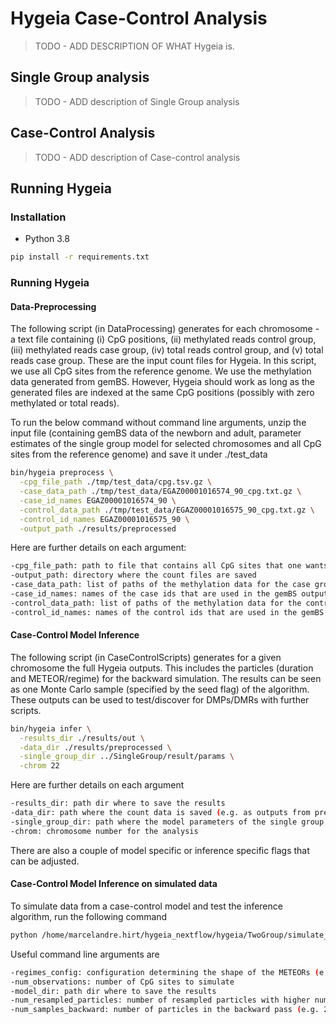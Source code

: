 # Hygeia Case-Control Analysis

>TODO - ADD DESCRIPTION OF WHAT Hygeia is.

## Single Group analysis

> TODO - ADD description of Single Group analysis

## Case-Control Analysis

>TODO - ADD description of Case-control analysis

## Running Hygeia

### Installation

* Python 3.8

```bash
pip install -r requirements.txt
```

### Running Hygeia

#### Data-Preprocessing

The following script (in DataProcessing) generates for each chromosome - a text file containing (i) CpG positions, (ii) methylated reads control group, (iii) methylated reads case group, (iv) total reads control group, and (v) total reads case group.
These are the input count files for Hygeia. In this script, we use all CpG sites from the reference genome.
We use the methylation data generated from gemBS.
However, Hygeia should work as long as the generated files are indexed at the same CpG positions (possibly with zero methylated or total reads).

To run the below command without command line arguments, unzip the input file (containing gemBS data of the newborn and adult, parameter estimates of the single group model for selected chromosomes and all CpG sites from the reference genome) and save it under ./test_data

```bash
bin/hygeia preprocess \
  -cpg_file_path ./tmp/test_data/cpg.tsv.gz \
  -case_data_path ./tmp/test_data/EGAZ00001016574_90_cpg.txt.gz \
  -case_id_names EGAZ00001016574_90 \
  -control_data_path ./tmp/test_data/EGAZ00001016575_90_cpg.txt.gz \
  -control_id_names EGAZ00001016575_90 \
  -output_path ./results/preprocessed
```

Here are further details on each argument:

```bash
-cpg_file_path: path to file that contains all CpG sites that one wants to use (will be imputed if missing in methylation count files). File should be tab separated.
-output_path: directory where the count files are saved
-case_data_path: list of paths of the methylation data for the case group as generated by gemBS.
-case_id_names: names of the case ids that are used in the gemBS output files
-control_data_path: list of paths of the methylation data for the control group as generated by gemBS.
-control_id_names: names of the control ids that are used in the gemBS output files
```

#### Case-Control Model Inference

The following script (in CaseControlScripts) generates for a given chromosome the full Hygeia outputs.
This includes the particles (duration and METEOR/regime) for the backward simulation.
The results can be seen as one Monte Carlo sample (specified by the seed flag) of the algorithm.
These outputs can be used to test/discover for DMPs/DMRs with further scripts.

```bash
bin/hygeia infer \
  -results_dir ./results/out \
  -data_dir ./results/preprocessed \
  -single_group_dir ../SingleGroup/result/params \
  -chrom 22
```

Here are further details on each argument

```bash
-results_dir: path dir where to save the results
-data_dir: path where the count data is saved (e.g. as outputs from preprocess_data.py)
-single_group_dir: path where the model parameters of the single group model are saved 
-chrom: chromosome number for the analysis
```

There are also a couple of model specific or inference specific flags that can be adjusted.



#### Case-Control Model Inference on simulated data

To simulate data from a case-control model and test the inference algorithm, run the following command 

```bash
python /home/marcelandre.hirt/hygeia_nextflow/hygeia/TwoGroup/simulate_two_groups.py
```
Useful command line arguments are

```bash
-regimes_config: configuration determining the shape of the METEORs (e.g. 8)
-num_observations: number of CpG sites to simulate
-model_dir: path dir where to save the results
-num_resampled_particles: number of resampled particles with higher number (e.g. 50) yielding better accuracy at increased computational cost compared to a lower number (e.g. 20) t
-num_samples_backward: number of particles in the backward pass (e.g. 25)
```

